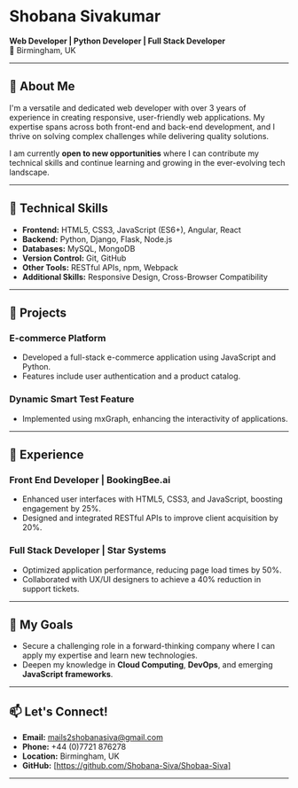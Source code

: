 # Shobana Sivakumar  
**Web Developer | Python Developer | Full Stack Developer**  
📍 Birmingham, UK  

---

## 👋 About Me  
I'm a versatile and dedicated web developer with over 3 years of experience in creating responsive, user-friendly web applications. My expertise spans across both front-end and back-end development, and I thrive on solving complex challenges while delivering quality solutions.  

I am currently **open to new opportunities** where I can contribute my technical skills and continue learning and growing in the ever-evolving tech landscape.  

---

## 🔧 Technical Skills  
- **Frontend:** HTML5, CSS3, JavaScript (ES6+), Angular, React  
- **Backend:** Python, Django, Flask, Node.js  
- **Databases:** MySQL, MongoDB  
- **Version Control:** Git, GitHub  
- **Other Tools:** RESTful APIs, npm, Webpack  
- **Additional Skills:** Responsive Design, Cross-Browser Compatibility  

---

## 🚀 Projects   

### **E-commerce Platform**  
- Developed a full-stack e-commerce application using JavaScript and Python.  
- Features include user authentication and a product catalog.  

### **Dynamic Smart Test Feature**  
- Implemented using mxGraph, enhancing the interactivity of applications.  

---

## 🌟 Experience  
### **Front End Developer | BookingBee.ai**  
- Enhanced user interfaces with HTML5, CSS3, and JavaScript, boosting engagement by 25%.  
- Designed and integrated RESTful APIs to improve client acquisition by 20%.  

### **Full Stack Developer | Star Systems**  
- Optimized application performance, reducing page load times by 50%.  
- Collaborated with UX/UI designers to achieve a 40% reduction in support tickets.  

---

## 🎯 My Goals  
- Secure a challenging role in a forward-thinking company where I can apply my expertise and learn new technologies.  
- Deepen my knowledge in **Cloud Computing**, **DevOps**, and emerging **JavaScript frameworks**.  

---

## 📫 Let's Connect!  
- **Email:** [mails2shobanasiva@gmail.com](mailto:mails2shobanasiva@gmail.com)  
- **Phone:** +44 (0)7721 876278  
- **Location:** Birmingham, UK  
- **GitHub:** [https://github.com/Shobana-Siva/Shobaa-Siva]

---
